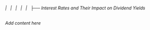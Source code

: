 ###### |   |   |   |   |   ├── Interest Rates and Their Impact on Dividend Yields

*Add content here*